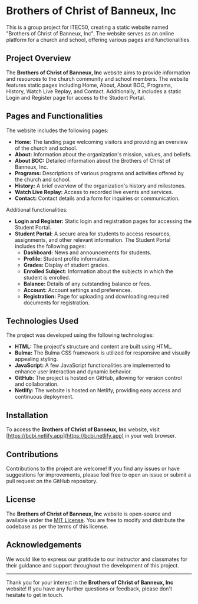 # Brothers of Christ of Banneux, Inc

This is a group project for ITEC50, creating a static website named "Brothers of Christ of Banneux, Inc". The website serves as an online platform for a church and school, offering various pages and functionalities.

## Project Overview

The **Brothers of Christ of Banneux, Inc** website aims to provide information and resources to the church community and school members. The website features static pages including Home, About, About BOC, Programs, History, Watch Live Replay, and Contact. Additionally, it includes a static Login and Register page for access to the Student Portal.

## Pages and Functionalities

The website includes the following pages:

- **Home:** The landing page welcoming visitors and providing an overview of the church and school.
- **About:** Information about the organization's mission, values, and beliefs.
- **About BOC:** Detailed information about the Brothers of Christ of Banneux, Inc.
- **Programs:** Descriptions of various programs and activities offered by the church and school.
- **History:** A brief overview of the organization's history and milestones.
- **Watch Live Replay:** Access to recorded live events and services.
- **Contact:** Contact details and a form for inquiries or communication.

Additional functionalities:

- **Login and Register:** Static login and registration pages for accessing the Student Portal.
- **Student Portal:** A secure area for students to access resources, assignments, and other relevant information. The Student Portal includes the following pages:
  - **Dashboard:** News and announcements for students.
  - **Profile:** Student profile information.
  - **Grades:** Display of student grades.
  - **Enrolled Subject:** Information about the subjects in which the student is enrolled.
  - **Balance:** Details of any outstanding balance or fees.
  - **Account:** Account settings and preferences.
  - **Registration:** Page for uploading and downloading required documents for registration.

## Technologies Used

The project was developed using the following technologies:

- **HTML:** The project's structure and content are built using HTML.
- **Bulma:** The Bulma CSS framework is utilized for responsive and visually appealing styling.
- **JavaScript:** A few JavaScript functionalities are implemented to enhance user interaction and dynamic behavior.
- **GitHub:** The project is hosted on GitHub, allowing for version control and collaboration.
- **Netlify:** The website is hosted on Netlify, providing easy access and continuous deployment.

## Installation

To access the **Brothers of Christ of Banneux, Inc** website, visit [https://bcbi.netlify.app](https://bcbi.netlify.app) in your web browser.

## Contributions

Contributions to the project are welcome! If you find any issues or have suggestions for improvements, please feel free to open an issue or submit a pull request on the GitHub repository.

## License

The **Brothers of Christ of Banneux, Inc** website is open-source and available under the [MIT License](https://opensource.org/licenses/MIT). You are free to modify and distribute the codebase as per the terms of this license.

## Acknowledgements

We would like to express our gratitude to our instructor and classmates for their guidance and support throughout the development of this project.

---

Thank you for your interest in the **Brothers of Christ of Banneux, Inc** website! If you have any further questions or feedback, please don't hesitate to get in touch.
